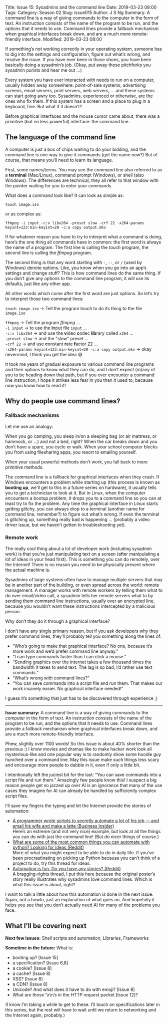 Title: Issue 15: Sysadmins and the command line
Date: 2019-03-23 08:00
Tags: 
Category: Season 02
Slug: issue015
Author: J S Ng
Summary: A command line is a way of giving commands to the computer in the form of text. An instruction consists of the name of the program to be run, and the options that it needs to use. Command lines provide a fallback mechanism when graphical interfaces break down, and are a much more remote-friendly interface.
Modified: 2019-03-23 08:00

If something’s not working correctly in your operating system, someone has to dig into the settings and configuration, figure out what’s wrong, and resolve the issue. If you have ever been in those shoes, you have been basically doing a sysadmin’s job. (Okay, put away those pitchforks you sysadmin purists and hear me out …)

Every system you have ever interacted with needs to run on a computer, usually hidden away somewhere: point-of-sale systems, advertising screens, email servers, print servers, web servers, … and these systems can start going awry too. Sysadmins, experienced or otherwise, are the ones who fix them. If this system has a screen and a place to plug in a keyboard, fine. But what if it doesn’t?

Before graphical interfaces and the mouse cursor came about, there was a primitive (but no less powerful) interface: the command line.

## The language of the command line

A computer is just a box of chips waiting to do your bidding, and the command line is one way to give it commands (get the name now?) But of course, that means you’ll need to learn its language.

First, some names/terms. You may see the command line also referred to as a **terminal** (Mac/Linux), command prompt (Windows), or shell (also Windows). The differences are technical, they all refer to that window with the pointer waiting for you to enter your commands.

What does a command look like? It can look as simple as:

`touch image.iso`

or as complex as:

`ffmpeg -i input -c:v libx264 -preset slow -crf 22 -x264-params keyint=123:min-keyint=20 -c:a copy output.mkv`

If for whatever reason you have to try to interpret what a command is doing, here’s the one thing all commands have in common: the first word is always the name of a program. The first line is calling the *touch* program, the second line is calling the *ffmpeg* program.

The second thing is that any word starting with `-`, `--`, or `/` (used by Windows) denote options. Like, you know when you go into an app’s settings and change stuff? This is how command lines do the same thing. If you don’t give any options to the command line program, it will use its defaults, just like any other app.

All other words which come after the first word are just options. So let’s try to interpret those two command lines:

`touch image.iso` → Tell the program *touch* to do its thing to the file `image.iso`

`ffmpeg` → Tell the program *ffmpeg* …  
`-i input` → to use the **i**nput file `input` …  
`-c:v libx264` → and use the **v**ideo **c**odec **lib**rary called `x264` …  
`-preset slow` → and the "slow" preset …  
`-crf 22` → and use **c**onstant **r**ate **f**actor 22 …  
`-x264-params keyint=123:min-keyint=20 -c:a copy output.mkv` → okay nevermind, I think you get the idea 😅

It took me years of gradual exposure to various command line programs and their options to know what they can do, and I don’t expect (m)any of you to be heading down that path, but if you ever encounter a command line instruction, I hope it strikes less fear in you than it used to, because now you know how to read it!

## Why do people use command lines?

### Fallback mechanisms

Let me use an analogy:

When you go camping, you sleep in/on a sleeping bag (or air mattress, or hammock, or …) and not a bed, right? When the car breaks down and you don’t have a spare, you cycle or walk. When your school computer blocks you from using filesharing apps, you resort to emailing yourself.

When your usual powerful methods don’t work, you fall back to more primitive methods.

The command line is a fallback for graphical interfaces when they crash. If Windows encounters a problem while starting up (this process is known as **booting up**, we’ll get to this in a future series on hardware), it usually tells you to get a technician to look at it. But in Linux, when the computer encounters a bootup problem, it drops you to a command line so you can at least try to fix the problem. Any time the graphical interface in Linux starts getting glitchy, you can always drop to a terminal (another name for command line, remember?) to figure out what’s wrong. If even the terminal is glitching up, something really bad is happening … (probably a video driver issue, but we haven’t gotten to troubleshooting yet).

### Remote work

The really cool thing about a lot of developer work (including sysadmin work) is that you’re just manipulating text on a screen (after manipulating a lot of ideas in your head first). This is something you can do remotely, over the Internet! There is no reason you need to be physically present where the actual machine is.

Sysadmins of large systems often have to manage multiple servers that may be in another part of the building, or even spread across the world: remote management. A manager works with remote workers by telling them what to do over email/video call, a sysadmin tells her remote servers what to by sending them command line instructions, usually over an encrypted line, because you wouldn’t want these instructions intercepted by a malicious person.

Why don’t they do it through a graphical interface?

I don’t have any single primary reason, but if you ask developers why they prefer command lines, they’ll probably tell you something along the lines of:

- “Who’s going to make that graphical interface? No one, because it’s more work and we’d prefer command line anyway.”
- “I can type commands faster than I can click a mouse.”
- “Sending graphics over the internet takes a few thousand times the bandwidth it takes to send text. The lag is so bad, I’d rather use text commands.”
- “What’s wrong with command lines?”
- “You can save commands into a script file and run them. That makes our work insanely easier. No graphical interface needed!”

I guess it’s something that just has to be discovered through experience ;)

-----

**Issue summary:** A command line is a way of giving commands to the computer in the form of text. An instruction consists of the name of the program to be run, and the options that it needs to use. Command lines provide a fallback mechanism when graphical interfaces break down, and are a much more remote-friendly interface.

Phew, slightly over 1100 words! So this issue is about 40% shorter than the previous :) I know movies and dramas like to make hacker work look all mysterious-like and one popular way is to randomly show some hoodie guy hunched over a command line. May this issue make such things less scary and encourage more people to dabble in it, even if only a little bit.

I intentionally left the juciest bit for the last: “You can save commands into a script file and run them.” Amazingly few people know this! I suspect a big reason people get so jazzed up over AI is an ignorance that many of the use cases they imagine for AI can already be handled by sufficiently complex script files.

I’ll save my fingers the typing and let the Internet provide the stories of automation:

- [A programmer wrote scripts to secretly automate a lot of his job — and email his wife and make a latte (Business Insider)](https://www.businessinsider.sg/programmer-automates-his-job-2015-11/?r=UK)<br/>
Here’s an extreme (and not very nice) example, but look at all the things you can do with just the command line! (But do nicer things of course.)
- [What are some of the most common things you can automate with python? Looking for ideas (Reddit)](https://www.reddit.com/r/learnpython/comments/8uwonh/what_are_some_of_the_most_common_things_you_can/)<br/>
More of what you might expect to be able to do in daily life. If you’ve been procrastinating on picking up Python because you can’t think of a project to do, try this thread for ideas.
- [Automation is fun. Do you have any stories? (Reddit)](https://www.reddit.com/r/sysadmin/comments/779vf5/automation_is_fun_do_you_have_any_stories/)<br/>
A bragging-rights thread, I put this here because the original poster’s story really illustrates why sysadmins love command lines. Which is what this issue is about, right?

I want to talk a little about how this automation is done in the next issue. Again, not a howto, just an explanation of what goes on. And hopefully it helps you see that you don’t actually need AI for many of the problems you face.

## What I’ll be covering next

**Next few issues:** Shell scripts and automation, Libraries, Frameworks

**Sometime in the future:** What is:

- booting up? [Issue 15]
- a specification? [Issue 6,8]
- a cookie? [Issue 8]
- a cache? [Issue 8]
- XSS? [Issue 8]
- a CDN? [Issue 8]
- Unicode? And what does it have to do with emoji? [Issue 8]
- What are those ‘\r\n’s in the HTTP request packet [Issue 12]?

(I know I’m taking a while to get to these. I’ll touch on specifications later in this series, but the rest will have to wait until we return to networking and the Internet again, probably.)
